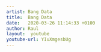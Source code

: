 ```yaml
---
artist: Bang Data
title:  Bang Data
date:   2020-03-26 11:14:33 +0100
author: Raul
layout:  youtube
youtube-url: YIuXmgesbUg
---
```

